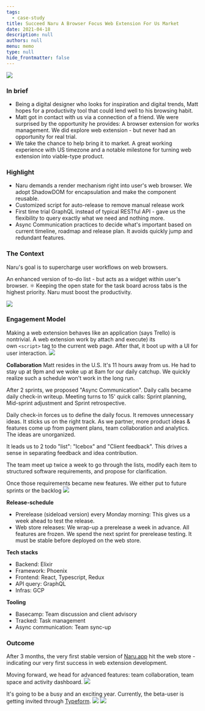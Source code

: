 ```yaml
---
tags: 
  - case-study
title: Succeed Naru A Browser Focus Web Extension For Us Market
date: 2021-04-18
description: null
authors: null
menu: memo
type: null
hide_frontmatter: false
---
```


![](assets/succeed-naru---a-browser-focus-web-extension-for-us-market_555ddca0569a9215693380803968f618_md5.webp)

### In brief
* Being a digital designer who looks for inspiration and digital trends, Matt hopes for a productivity tool that could lend well to his browsing habit. 
* Matt got in contact with us via a connection of a friend. We were surprised by the opportunity he provides: A browser extension for works management. We did explore web extension - but never had an opportunity for real trial. 
* We take the chance to help bring it to market. A great working experience with US timezone and a notable milestone for turning web extension into viable-type product.

### Highlight
* Naru demands a render mechanism right into user's web browser. We adopt ShadowDOM for encapsulation and make the component reusable.
* Customized script for auto-release to remove manual release work 
* First time trial GraphQL instead of typical RESTful API - gave us the flexibility to query exactly what we need and nothing more. 
* Async Communication practices to decide what's important based on current timeline, roadmap and release plan. It avoids quickly jump and redundant features. 

### The Context
Naru's goal is to supercharge user workflows on web browsers. 

An enhanced version of to-do list - but acts as a widget within user's browser.
⚛️ Keeping the open state for the task board across tabs is the highest priority. Naru must boost the productivity.

![](assets/succeed-naru---a-browser-focus-web-extension-for-us-market_d927454304f52e14ce05b4f4775a89e9_md5.webp)

### Engagement Model
Making a web extension behaves like an application (says Trello) is nontrivial. A web extension work by attach and execute) its own `<script>` tag to the current web page. After that, it boot up with a UI for user interaction.
![](assets/succeed-naru---a-browser-focus-web-extension-for-us-market_b3b2601850f4c0d06180f0d42d3816b3_md5.webp)

**Collaboration**
Matt resides in the U.S. It's 11 hours away from us. He had to stay up at 9pm and we woke up at 8am for our daily catchup. We quickly realize such a schedule won't work in the long run. 

After 2 sprints, we proposed "Async Communication". Daily calls became daily check-in writeup.  Meeting turns to 15' quick calls: Sprint planning, Mid-sprint adjustment and Sprint retrospective. 

Daily check-in forces us to define the daily focus. It removes unnecessary ideas. It sticks us on the right track.
As we partner, more product ideas & features come up from payment plans, team collaboration and analytics. The ideas are unorganized. 

It leads us to 2 todo "list": "Icebox" and "Client feedback". This drives a sense in separating feedback and idea contribution. 

The team meet up twice a week to go through the lists, modify each item to structured software requirements, and propose for clarification. 

Once those requirements became new features. We either put to future sprints or the backlog
![](assets/succeed-naru---a-browser-focus-web-extension-for-us-market_0016a11ceee95f0f80f645246100a0b8_md5.webp)

**Release-schedule**
* Prerelease (sideload version) every Monday morning: This gives us a week ahead to test the release. 
* Web store releases: We wrap-up a prerelease a week in advance. All features are frozen. We spend the next sprint for prerelease testing. It must be stable before deployed on the web store.

**Tech stacks**
* Backend: Elixir
* Framework: Phoenix
* Frontend: React, Typescript, Redux
* API query: GraphQL
* Infras: GCP

**Tooling**
* Basecamp: Team discussion and client advisory
* Tracked: Task management
* Async communication: Team sync-up

### Outcome
After 3 months, the very first stable version of [Naru.app](https://naru.app/) hit the web store - indicating our very first success in web extension development. 

Moving forward, we head for advanced features: team collaboration, team space and activity dashboard.
![](assets/succeed-naru---a-browser-focus-web-extension-for-us-market_42abd565f445828e197f8b58e17be8a4_md5.webp)

It's going to be a busy and an exciting year. Currently, the beta-user is getting invited through [Typeform](https://naruappco.typeform.com/to/d3hurf). 
![](assets/succeed-naru---a-browser-focus-web-extension-for-us-market_95c4277285ac856be64d891725268ffc_md5.webp)
![](assets/succeed-naru---a-browser-focus-web-extension-for-us-market_49443ea95a730330e9dd0485aa00dc97_md5.webp)